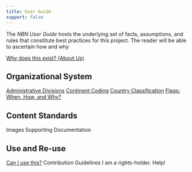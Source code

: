 ```yaml
---
title: User Guide
support: false
---
```


The *NBN User Guide* hosts the underlying set of facts, assumptions, and rules that constitute best practices for this project. The reader will be able to ascertain how and why 

[Why does this exist? (About Us)](guide/why.html)

## Organizational System

[Administrative Divisions](guide/administrative-divisions.html)
[Continent Coding](guide/continent-coding.html)
[Country Classification](guide/country-classification.html)
[Flags: When, How, and Why?](guide/flags.html)

## Content Standards

Images
Supporting Documentation

## Use and Re-use

[Can I use this?](guide/use.html)
Contribution Guidelines
I am a rights-holder. Help!